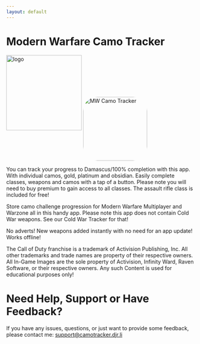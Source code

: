 ```yaml
---
layout: default
---
```

# Modern Warfare Camo Tracker

<div>
<img width="200" alt="logo"  src="https://camotracker.djr.li/mwtracker.png" style="max-width:100%;">
<a href="https://apps.apple.com/us/app/mw-camo-tracker/id1560239114?itscg=30200&amp;itsct=apps_box_appicon" style="width: 170px; height: 170px; border-radius: 22%; overflow: hidden; display: inline-block; vertical-align: middle;"><img src="https://is1-ssl.mzstatic.com/image/thumb/Purple114/v4/27/e6/07/27e60722-d7a3-9044-b60f-314cba8401b9/AppIcon-0-1x_U007emarketing-0-7-0-85-220.png/540x540bb.jpg" alt="MW Camo Tracker" style="width: 170px; height: 170px; border-radius: 22%; overflow: hidden; display: inline-block; vertical-align: middle;"></a>
</dvi>

You can track your progress to Damascus/100% completion with this app. With individual camos, gold, platinum and obsidian. Easily complete classes, weapons and camos with a tap of a button. Please note you will need to buy premium to gain access to all classes. The assault rifle class is included for free!

Store camo challenge progression for Modern Warfare Multiplayer and Warzone all in this handy app. Please note this app does not contain Cold War weapons. See our Cold War Tracker for that!

No adverts!
New weapons added instantly with no need for an app update!
Works offline!

The Call of Duty franchise is a trademark of Activision Publishing, Inc. All other trademarks and trade names are property of their respective owners. All In-Game Images are the sole property of Activision, Infinity Ward, Raven Software, or their respective owners. Any such Content is used for educational purposes only!

# Need Help, Support or Have Feedback?
If you have any issues, questions, or just want to provide some feedback, please contact me: <support@camotracker.djr.li>
